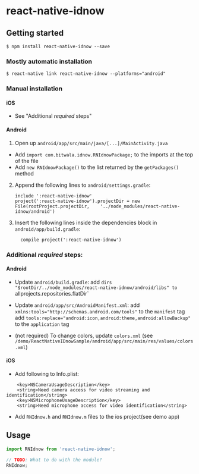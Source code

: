 
# react-native-idnow

## Getting started

`$ npm install react-native-idnow --save`

### Mostly automatic installation

`$ react-native link react-native-idnow --platforms="android"`

### Manual installation


#### iOS

- See "Additional *required* steps"
<!-- 1. In XCode, in the project navigator, right click `Libraries` ➜ `Add Files to [your project's name]`
2. Go to `node_modules` ➜ `react-native-idnow` and add `RNIdnow.xcodeproj`
3. In XCode, in the project navigator, select your project. Add `libRNIdnow.a` to your project's `Build Phases` ➜ `Link Binary With Libraries`
4. Run your project (`Cmd+R`) -->

#### Android

1. Open up `android/app/src/main/java/[...]/MainActivity.java`
  - Add `import com.bitwala.idnow.RNIdnowPackage;` to the imports at the top of the file
  - Add `new RNIdnowPackage()` to the list returned by the `getPackages()` method
2. Append the following lines to `android/settings.gradle`:
  	```
  	include ':react-native-idnow'
  	project(':react-native-idnow').projectDir = new File(rootProject.projectDir, 	'../node_modules/react-native-idnow/android')
  	```
3. Insert the following lines inside the dependencies block in `android/app/build.gradle`:
  	```
      compile project(':react-native-idnow')
  	```


### Additional *required* steps:

#### Android

- Update `android/build.gradle`:
  add `dirs "$rootDir/../node_modules/react-native-idnow/android/libs" to `allprojects.repositories.flatDir`

- Update `android/app/src/AndroidManifest.xml`:
  add `xmlns:tools="http://schemas.android.com/tools"` to the `manifest` tag
  add `tools:replace="android:icon,android:theme,android:allowBackup"` to the `application` tag

- (not required) To change colors, update `colors.xml` (see `/demo/ReactNativeIDnowSample/android/app/src/main/res/values/colors.xml`)

#### iOS

- Add following to Info.plist:
```
	<key>NSCameraUsageDescription</key>
	<string>Need camera access for video streaming and identification</string>
	<key>NSMicrophoneUsageDescription</key>
	<string>Need microphone access for video identification</string>
```

- Add `RNIdnow.h` and `RNIdnow.m` files to the ios project(see demo app) 


## Usage
```javascript
import RNIdnow from 'react-native-idnow';

// TODO: What to do with the module?
RNIdnow;
```
  